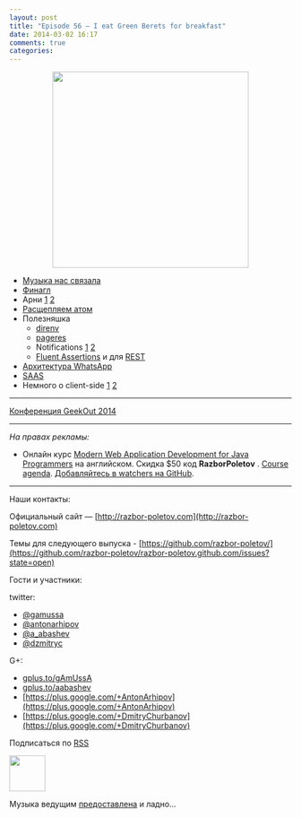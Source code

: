 ```yaml
---
layout: post
title: "Episode 56 — I eat Green Berets for breakfast"
date: 2014-03-02 16:17
comments: true
categories: 
---
```


<div class="separator" style="clear: both; text-align: center;">
<a href="http://razbor-poletov.com/images/razbor_56_text.jpg" imageanchor="1" style="margin-left: 1em; margin-right: 1em;"><img border="0" height="350" src="http://razbor-poletov.com/images/razbor_56_text.jpg" width="350" /></a>
</div>

* [Музыка нас связала](http://thenextweb.com/lifehacks/2014/02/10/listen-work-music-brain/)
* [Финагл](https://blog.twitter.com/2014/netty-at-twitter-with-finagle)
* Арни [1](https://gist.github.com/georg/9224355) [2](http://www.youtube.com/watch?v=pDxn0Xfqkgw)
* [Раcщепляем атом](http://thenextweb.com/apps/2014/02/26/github-releases-text-editor-coders-named-atom/)
* Полезняшка
	* [direnv](http://direnv.net/)
	* [pageres](https://github.com/sindresorhus/pageres)
	* Notifications [1](https://github.com/alloy/terminal-notifier) [2](https://github.com/rombert/desktop-maven-notifier)
	* [Fluent Assertions](http://www.jworks.nl/2014/02/26/quick-introduction-assertj/) и для [REST](https://code.google.com/p/rest-assured/)
* [Архитектура WhatsApp](http://highscalability.com/blog/2014/2/26/the-whatsapp-architecture-facebook-bought-for-19-billion.html
)
* [SAAS](http://www.computerra.ru/94810/94810/)
* Немного о client-side [1](https://sourcegraph.com/blog/switching-from-angularjs-to-server-side-html) [2](http://vsavkin.github.io/chat-dart/node_vs_dart/node_vs_dart.html)


---
[Конференция GeekOut 2014](2014.geekout.ee)

---

_На правах рекламы:_

* Онлайн курс [Modern Web Application Development for Java Programmers](http://www.eventbrite.com/e/modern-web-application-development-for-java-programmers-march-2014-tickets-10538467841) на английском. Скидка $50 код **RazborPoletov** . [Course agenda](https://github.com/yfain/WebDevForJavaProgrammers). [Добавляйтесь в watchers на GitHub](https://github.com/yfain/WebDevForJavaProgrammers/watchers).

---

Наши контакты:

Официальный сайт — [http://razbor-poletov.com](http://razbor-poletov.com)

Темы для следующего выпуска - [https://github.com/razbor-poletov/](https://github.com/razbor-poletov/razbor-poletov.github.com/issues?state=open)

Гости и участники:

twitter: 

 * [@gamussa](https://twitter.com/#!/gamussa)
 * [@antonarhipov](https://twitter.com/#!/antonarhipov)
 * [@a_abashev](https://twitter.com/#!/a_abashev)
 * [@dzmitryc ](https://twitter.com/#!/dzmitryc)

G+:

 * [gplus.to/gAmUssA](http://gplus.to/gAmUssA) 
 * [gplus.to/aabashev](http://gplus.to/aabashev) 
 * [https://plus.google.com/+AntonArhipov](https://plus.google.com/+AntonArhipov) 
 * [https://plus.google.com/+DmitryChurbanov](https://plus.google.com/+DmitryChurbanov) 

<!-- player goes here-->

<audio preload="none">
   <source src="http://traffic.libsyn.com/razborpoletov/razbor_56.mp3" type="audio/mp3" />
   Your browser does not support the audio tag.
</audio>

Подписаться по [RSS](http://feeds.feedburner.com/razbor-podcast)

<!-- episode file link goes here-->
<a href="http://traffic.libsyn.com/razborpoletov/razbor_56.mp3" imageanchor="1" style="clear: left; margin-bottom: 1em; margin-left: auto; margin-right: 2em;"><img border="0" height="64" src="http://2.bp.blogspot.com/-qkfh8Q--dks/T0gixAMzuII/AAAAAAAAHD0/O5LbF3vvBNQ/s200/1330127522_mp3.png" width="64" /></a>

Музыка ведущим [предоставлена](http://www.audiobank.fm/single-music/27/111/More-And-Less/) и ладно...